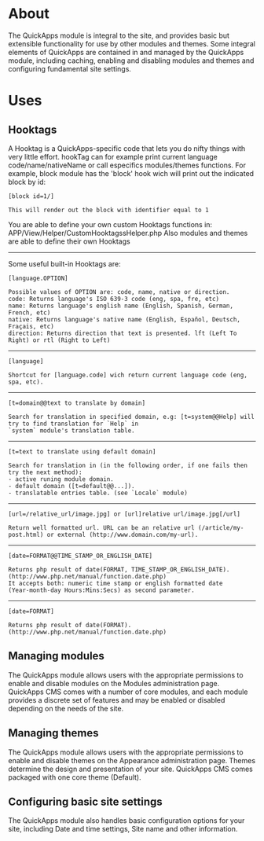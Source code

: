 About
=====

The QuickApps module is integral to the site, and provides basic but extensible functionality
for use by other modules and themes. Some integral elements of QuickApps are contained in and
managed by the QuickApps module, including caching, enabling and disabling modules and themes
and configuring fundamental site settings. 


Uses
====


Hooktags
--------

A Hooktag is a QuickApps-specific code that lets you do nifty things with very little effort.
hookTag can for example print current language code/name/nativeName or call especifics modules/themes functions.
For example, block module has the 'block' hook wich will print out the indicated block by id:

    [block id=1/]
    
    This will render out the block with identifier equal to 1 

You are able to define your own custom Hooktags functions in: APP/View/Helper/CustomHooktagssHelper.php
Also modules and themes are able to define their own Hooktags

***

Some useful built-in Hooktags are: 

    [language.OPTION]
    
    Possible values of OPTION are: code, name, native or direction.
    code: Returns language's ISO 639-3 code (eng, spa, fre, etc)
    name: Returns language's english name (English, Spanish, German, French, etc)
    native: Returns language's native name (English, Español, Deutsch, Fraçais, etc)
    direction: Returns direction that text is presented. lft (Left To Right) or rtl (Right to Left)
***
    [language]
    
    Shortcut for [language.code] wich return current language code (eng, spa, etc). 
***    
    [t=domain@@text to translate by domain]
    
    Search for translation in specified domain, e.g: [t=system@@Help] will try to find translation for `Help` in 
    `system` module's translation table.

***
    [t=text to translate using default domain]
    
    Search for translation in (in the following order, if one fails then try the next method):
    - active runing module domain. 
    - default domain ([t=default@@...]). 
    - translatable entries table. (see `Locale` module)
***
    [url=/relative_url/image.jpg] or [url]relative url/image.jpg[/url]
    
    Return well formatted url. URL can be an relative url (/article/my-post.html) or external (http://www.domain.com/my-url).
***
    [date=FORMAT@@TIME_STAMP_OR_ENGLISH_DATE]
    
    Returns php result of date(FORMAT, TIME_STAMP_OR_ENGLISH_DATE). (http://www.php.net/manual/function.date.php)
    It accepts both: numeric time stamp or english formatted date 
    (Year-month-day Hours:Mins:Secs) as second parameter.
***
    [date=FORMAT] 
    
    Returns php result of date(FORMAT). (http://www.php.net/manual/function.date.php)


Managing modules
----------------

The QuickApps module allows users with the appropriate permissions to enable and disable modules on the Modules
administration page. QuickApps CMS comes with a number of core modules, and each module provides a discrete
set of features and may be enabled or disabled depending on the needs of the site.


Managing themes
---------------

The QuickApps module allows users with the appropriate permissions to enable and disable themes on the
Appearance administration page. Themes determine the design and presentation of your site.
QuickApps CMS comes packaged with one core theme (Default).


Configuring basic site settings
-------------------------------

The QuickApps module also handles basic configuration options for your site,
including Date and time settings, Site name and other information. 